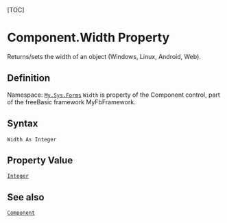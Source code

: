 [TOC]
# Component.Width Property
Returns/sets the width of an object (Windows, Linux, Android, Web).
## Definition
Namespace: [`My.Sys.Forms`](My.Sys.Forms.md)
`Width` is property of the Component control, part of the freeBasic framework MyFbFramework.
## Syntax
```freeBasic
Width As Integer
```
## Property Value
[`Integer`]("https://www.freebasic.net/wiki/KeyPgInteger")
## See also
[`Component`](Component.md)

